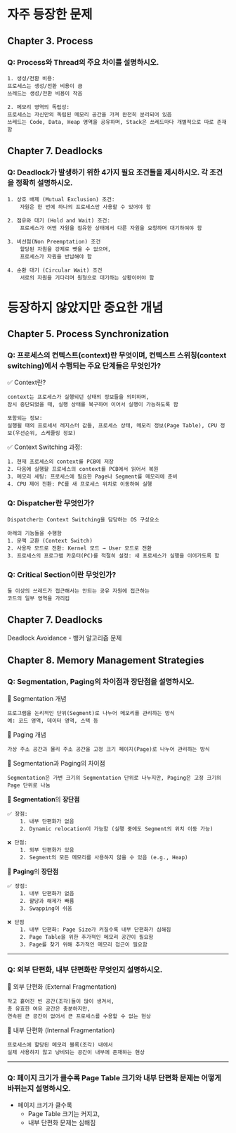 # 자주 등장한 문제
## Chapter 3. Process
### Q: Process와 Thread의 주요 차이를 설명하시오. 
~~~
1. 생성/전환 비용:
프로세스는 생성/전환 비용이 큼
쓰레드는 생성/전환 비용이 작음

2. 메모리 영역의 독립성:
프로세스는 자신만의 독립된 메모리 공간을 가져 완전히 분리되어 있음
쓰레드는 Code, Data, Heap 영역을 공유하며, Stack은 쓰레드마다 개별적으로 따로 존재함
~~~

## Chapter 7. Deadlocks
### Q: Deadlock가 발생하기 위한 4가지 필요 조건들을 제시하시오. 각 조건을 정확히 설명하시오.
~~~
1. 상호 배제 (Mutual Exclusion) 조건:
    자원은 한 번에 하나의 프로세스만 사용할 수 있어야 함

2. 점유와 대기 (Hold and Wait) 조건:
    프로세스가 어떤 자원을 점유한 상태에서 다른 자원을 요청하며 대기하여야 함

3. 비선점(Non Preemptation) 조건
    할당된 자원을 강제로 뺏을 수 없으며,
    프로세스가 자원을 반납해야 함

4. 순환 대기 (Circular Wait) 조건
    서로의 자원을 기다리며 원형으로 대기하는 상황이어야 함
~~~

# 등장하지 않았지만 중요한 개념

## Chapter 5. Process Synchronization

### Q: 프로세스의 컨텍스트(context)란 무엇이며, 컨텍스트 스위칭(context switching)에서 수행되는 주요 단계들은 무엇인가?
✅ Context란?  
~~~
context는 프로세스가 실행되던 상태의 정보들을 의미하며,
잠시 중단되었을 때, 실행 상태를 복구하여 이어서 실행이 가능하도록 함

포함되는 정보:
실행될 때의 프로세서 레지스터 값들, 프로세스 상태, 메모리 정보(Page Table), CPU 정보(우선순위, 스케줄링 정보)
~~~

✅ Context Switching 과정:  
~~~
1. 현재 프로세스의 context를 PCB에 저장
2. 다음에 실행할 프로세스의 context를 PCB에서 읽어서 복원
3. 메모리 세팅: 프로세스에 필요한 Page나 Segment를 메모리에 준비
4. CPU 제어 전환: PC를 새 프로세스 위치로 이동하여 실행
~~~

### Q: Dispatcher란 무엇인가?
~~~
Dispatcher는 Context Switching을 담당하는 OS 구성요소

아래의 기능들을 수행함
1. 문맥 교환 (Context Switch)
2. 사용자 모드로 전환: Kernel 모드 → User 모드로 전환
3. 프로세스의 프로그램 카운터(PC)를 적절히 설정: 새 프로세스가 실행을 이어가도록 함
~~~

### Q: Critical Section이란 무엇인가?
~~~
둘 이상의 쓰레드가 접근해서는 안되는 공유 자원에 접근하는
코드의 일부 영역을 가리킴
~~~

## Chapter 7. Deadlocks
Deadlock Avoidance - 뱅커 알고리즘 문제  

## Chapter 8. Memory Management Strategies
### Q: Segmentation, Paging의 차이점과 장단점을 설명하시오.
📌 Segmentation 개념  
~~~
프로그램을 논리적인 단위(Segment)로 나누어 메모리를 관리하는 방식
예: 코드 영역, 데이터 영역, 스택 등
~~~

📌 Paging 개념  
~~~
가상 주소 공간과 물리 주소 공간을 고정 크기 페이지(Page)로 나누어 관리하는 방식
~~~

🎯 Segmentation과 Paging의 차이점  
~~~
Segmentation은 가변 크기의 Segmentation 단위로 나누지만, Paging은 고정 크기의 Page 단위로 나눔
~~~

🎯 **Segmentation**의 **장단점**  
~~~
✅ 장점:
    1. 내부 단편화가 없음
    2. Dynamic relocation이 가능함 (실행 중에도 Segment의 위치 이동 가능)

❌ 단점:
    1. 외부 단편화가 있음
    2. Segment의 모든 메모리를 사용하지 않을 수 있음 (e.g., Heap)
~~~

🎯 **Paging**의 **장단점**  
~~~
✅ 장점:
    1. 내부 단편화가 없음
    2. 할당과 해제가 빠름
	3. Swapping이 쉬움

❌ 단점 
    1. 내부 단편화: Page Size가 커질수록 내부 단편화가 심해짐
    2. Page Table을 위한 추가적인 메모리 공간이 필요함
    3. Page를 찾기 위해 추가적인 메모리 접근이 필요함
~~~

-----

### Q: 외부 단편화, 내부 단편화란 무엇인지 설명하시오.

🎯 외부 단편화 (External Fragmentation)  
~~~
작고 흩어진 빈 공간(조각)들이 많이 생겨서,
총 유효한 여유 공간은 충분하지만,
연속된 큰 공간이 없어서 큰 프로세스를 수용할 수 없는 현상
~~~

🎯 내부 단편화 (Internal Fragmentation)  
~~~
프로세스에 할당된 메모리 블록(조각) 내에서
실제 사용하지 않고 낭비되는 공간이 내부에 존재하는 현상
~~~

-----

### Q: 페이지 크기가 클수록 Page Table 크기와 내부 단편화 문제는 어떻게 바뀌는지 설명하시오.

* 페이지 크기가 클수록
    * Page Table 크기는 커지고,
    * 내부 단편화 문제는 심해짐